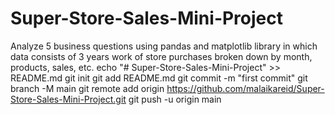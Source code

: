 # Super-Store-Sales-Mini-Project
Analyze 5 business questions using pandas and matplotlib library in which data consists of 3 years work of store purchases broken down by month, products, sales, etc.
echo "# Super-Store-Sales-Mini-Project" >> README.md
git init
git add README.md
git commit -m "first commit"
git branch -M main
git remote add origin https://github.com/malaikareid/Super-Store-Sales-Mini-Project.git
git push -u origin main
